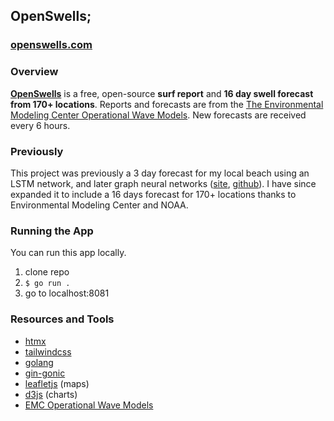 <!-- <p align="center">
  <img src="https://github.com/evancoons22/go-mb-surf/blob/main/surf4.png?raw=true" width="300"/>
</p>
-->
## OpenSwells;

### [openswells.com](https://openswells.com)
### Overview

**[OpenSwells](https://go-surf-app-438594f906bc.herokuapp.com/)** is a free, open-source **surf report** and **16 day swell forecast from 170+ locations**. Reports and forecasts are from the [The Environmental Modeling Center Operational Wave Models](https://polar.ncep.noaa.gov/waves/index.php).
New forecasts are received every 6 hours. 

### Previously

This project was previously a 3 day forecast for my local beach using an LSTM network, and later graph neural networks ([site](https://go-ml-surf-forecast.onrender.com/), [github](https://github.com/evancoons22/nbdc-buoy-data)). I have since expanded it to include a 16 days forecast for 170+ locations thanks to Environmental Modeling Center and NOAA.

### Running the App

You can run this app locally.

1. clone repo
2. `$ go run .`
3. go to localhost:8081

### Resources and Tools
- [htmx](https://htmx.org/)
- [tailwindcss](https://tailwindcss.com/)
- [golang](https://golang.org/)
- [gin-gonic](https://github.com/gin-gonic/gin)
- [leafletjs](https://leafletjs.com/) (maps)
- [d3js](https://d3js.org/) (charts)
- [EMC Operational Wave Models](https://polar.ncep.noaa.gov/waves/index.php)
